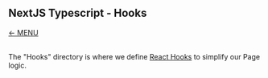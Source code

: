 ## NextJS Typescript - Hooks
<a href="MAIN.md">&larr; MENU</a>
<br/><br/>

The "Hooks" directory is where we define [React Hooks](https://reactjs.org/docs/hooks-intro.html) to simplify our Page logic.

